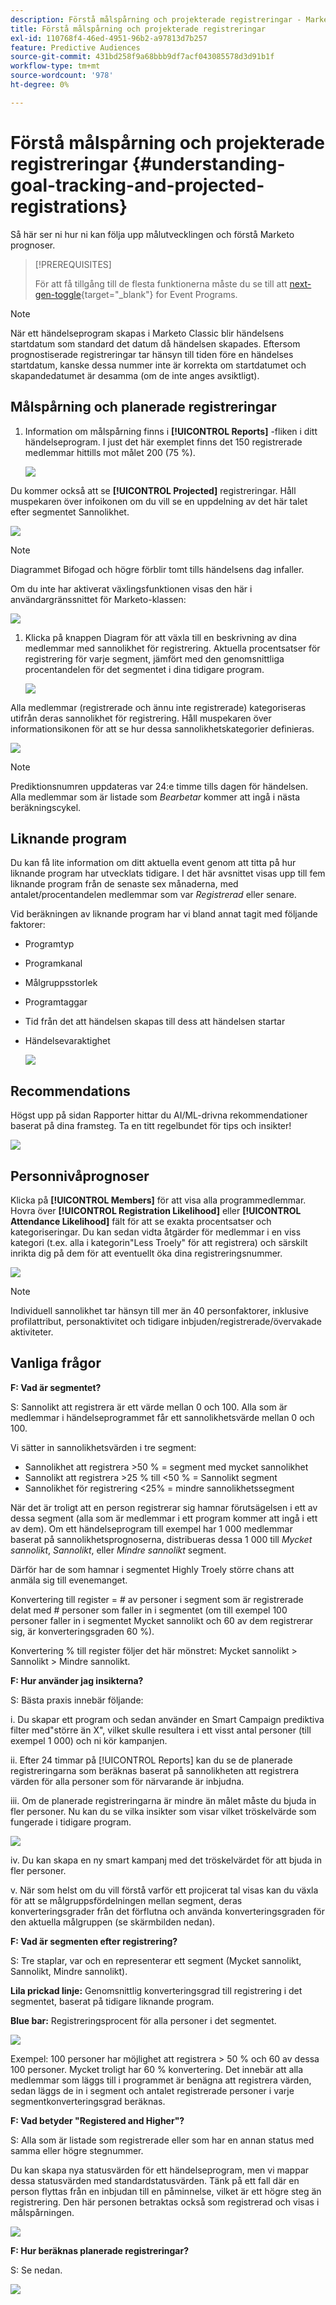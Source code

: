 ```yaml
---
description: Förstå målspårning och projekterade registreringar - Marketo Docs - produktdokumentation
title: Förstå målspårning och projekterade registreringar
exl-id: 110768f4-46ed-4951-96b2-a97813d7b257
feature: Predictive Audiences
source-git-commit: 431bd258f9a68bbb9df7acf043085578d3d91b1f
workflow-type: tm+mt
source-wordcount: '978'
ht-degree: 0%

---
```


# Förstå målspårning och projekterade registreringar {#understanding-goal-tracking-and-projected-registrations}

Så här ser ni hur ni kan följa upp målutvecklingen och förstå Marketo prognoser.

>[!PREREQUISITES]
>
>För att få tillgång till de flesta funktionerna måste du se till att [next-gen-toggle](/help/marketo/product-docs/marketo-engage-modern-ux/toggle-switch.md){target="_blank"} for Event Programs.

>[!NOTE]
>
>När ett händelseprogram skapas i Marketo Classic blir händelsens startdatum som standard det datum då händelsen skapades. Eftersom prognostiserade registreringar tar hänsyn till tiden före en händelses startdatum, kanske dessa nummer inte är korrekta om startdatumet och skapandedatumet är desamma (om de inte anges avsiktligt).

## Målspårning och planerade registreringar

1. Information om målspårning finns i **[!UICONTROL Reports]** -fliken i ditt händelseprogram. I just det här exemplet finns det 150 registrerade medlemmar hittills mot målet 200 (75 %).

   ![](assets/understanding-goal-tracking-and-projected-registrations-1.png)

Du kommer också att se **[!UICONTROL Projected]** registreringar. Håll muspekaren över infoikonen om du vill se en uppdelning av det här talet efter segmentet Sannolikhet.

![](assets/understanding-goal-tracking-and-projected-registrations-2.png)

>[!NOTE]
>
>Diagrammet Bifogad och högre förblir tomt tills händelsens dag infaller.

Om du inte har aktiverat växlingsfunktionen visas den här i användargränssnittet för Marketo-klassen:

![](assets/understanding-goal-tracking-and-projected-registrations-3.png)

1. Klicka på knappen Diagram för att växla till en beskrivning av dina medlemmar med sannolikhet för registrering. Aktuella procentsatser för registrering för varje segment, jämfört med den genomsnittliga procentandelen för det segmentet i dina tidigare program.

   ![](assets/understanding-goal-tracking-and-projected-registrations-4.png)

Alla medlemmar (registrerade och ännu inte registrerade) kategoriseras utifrån deras sannolikhet för registrering. Håll muspekaren över informationsikonen för att se hur dessa sannolikhetskategorier definieras.

![](assets/understanding-goal-tracking-and-projected-registrations-5.png)

>[!NOTE]
>
>Prediktionsnumren uppdateras var 24:e timme tills dagen för händelsen. Alla medlemmar som är listade som _Bearbetar_ kommer att ingå i nästa beräkningscykel.

## Liknande program

Du kan få lite information om ditt aktuella event genom att titta på hur liknande program har utvecklats tidigare. I det här avsnittet visas upp till fem liknande program från de senaste sex månaderna, med antalet/procentandelen medlemmar som var _Registrerad_ eller senare.

Vid beräkningen av liknande program har vi bland annat tagit med följande faktorer:

* Programtyp
* Programkanal
* Målgruppsstorlek
* Programtaggar
* Tid från det att händelsen skapas till dess att händelsen startar
* Händelsevaraktighet

  ![](assets/understanding-goal-tracking-and-projected-registrations-6.png)

## Recommendations

Högst upp på sidan Rapporter hittar du AI/ML-drivna rekommendationer baserat på dina framsteg. Ta en titt regelbundet för tips och insikter!

![](assets/understanding-goal-tracking-and-projected-registrations-7.png)

## Personnivåprognoser

Klicka på **[!UICONTROL Members]** för att visa alla programmedlemmar. Hovra över **[!UICONTROL Registration Likelihood]** eller **[!UICONTROL Attendance Likelihood]** fält för att se exakta procentsatser och kategoriseringar. Du kan sedan vidta åtgärder för medlemmar i en viss kategori (t.ex. alla i kategorin&quot;Less Troely&quot; för att registrera) och särskilt inrikta dig på dem för att eventuellt öka dina registreringsnummer.

![](assets/understanding-goal-tracking-and-projected-registrations-8.png)

>[!NOTE]
>
>Individuell sannolikhet tar hänsyn till mer än 40 personfaktorer, inklusive profilattribut, personaktivitet och tidigare inbjuden/registrerade/övervakade aktiviteter.

## Vanliga frågor

**F: Vad är segmentet?**

S: Sannolikt att registrera är ett värde mellan 0 och 100. Alla som är medlemmar i händelseprogrammet får ett sannolikhetsvärde mellan 0 och 100.

Vi sätter in sannolikhetsvärden i tre segment:

* Sannolikhet att registrera >50 % = segment med mycket sannolikhet
* Sannolikt att registrera >25 % till &lt;50 % = Sannolikt segment
* Sannolikhet för registrering &lt;25% = mindre sannolikhetssegment

När det är troligt att en person registrerar sig hamnar förutsägelsen i ett av dessa segment (alla som är medlemmar i ett program kommer att ingå i ett av dem). Om ett händelseprogram till exempel har 1 000 medlemmar baserat på sannolikhetsprognoserna, distribueras dessa 1 000 till _Mycket sannolikt_, _Sannolikt_, eller _Mindre sannolikt_ segment.

Därför har de som hamnar i segmentet Highly Troely större chans att anmäla sig till evenemanget.

Konvertering till register = # av personer i segment som är registrerade delat med # personer som faller in i segmentet (om till exempel 100 personer faller in i segmentet Mycket sannolikt och 60 av dem registrerar sig, är konverteringsgraden 60 %).

Konvertering % till register följer det här mönstret: Mycket sannolikt > Sannolikt > Mindre sannolikt.

**F: Hur använder jag insikterna?**

S: Bästa praxis innebär följande:

i. Du skapar ett program och sedan använder en Smart Campaign prediktiva filter med&quot;större än X&quot;, vilket skulle resultera i ett visst antal personer (till exempel 1 000) och ni kör kampanjen.

ii. Efter 24 timmar på [!UICONTROL Reports] kan du se de planerade registreringarna som beräknas baserat på sannolikheten att registrera värden för alla personer som för närvarande är inbjudna.

iii. Om de planerade registreringarna är mindre än målet måste du bjuda in fler personer. Nu kan du se vilka insikter som visar vilket tröskelvärde som fungerade i tidigare program.

![](assets/understanding-goal-tracking-and-projected-registrations-9.png)

iv. Du kan skapa en ny smart kampanj med det tröskelvärdet för att bjuda in fler personer.

v. När som helst om du vill förstå varför ett projicerat tal visas kan du växla för att se målgruppsfördelningen mellan segment, deras konverteringsgrader från det förflutna och använda konverteringsgraden för den aktuella målgruppen (se skärmbilden nedan).

**F: Vad är segmenten efter registrering?**

S: Tre staplar, var och en representerar ett segment (Mycket sannolikt, Sannolikt, Mindre sannolikt).

**Lila prickad linje:** Genomsnittlig konverteringsgrad till registrering i det segmentet, baserat på tidigare liknande program.

**Blue bar:** Registreringsprocent för alla personer i det segmentet.

![](assets/understanding-goal-tracking-and-projected-registrations-10.png)

Exempel: 100 personer har möjlighet att registrera > 50 % och 60 av dessa 100 personer. Mycket troligt har 60 % konvertering. Det innebär att alla medlemmar som läggs till i programmet är benägna att registrera värden, sedan läggs de in i segment och antalet registrerade personer i varje segmentkonverteringsgrad beräknas.

**F: Vad betyder &quot;Registered and Higher&quot;?**

S: Alla som är listade som registrerade eller som har en annan status med samma eller högre stegnummer.

Du kan skapa nya statusvärden för ett händelseprogram, men vi mappar dessa statusvärden med standardstatusvärden. Tänk på ett fall där en person flyttas från en inbjudan till en påminnelse, vilket är ett högre steg än registrering. Den här personen betraktas också som registrerad och visas i målspårningen.

![](assets/understanding-goal-tracking-and-projected-registrations-11.png)

**F: Hur beräknas planerade registreringar?**

S: Se nedan.

![](assets/understanding-goal-tracking-and-projected-registrations-12.png)
